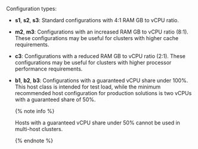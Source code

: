 Configuration types:

* **s1**, **s2**, **s3**: Standard configurations with 4:1 RAM GB to vCPU ratio.
* **m2**, **m3**: Configurations with an increased RAM GB to vCPU ratio (8:1). These configurations may be useful for clusters with higher cache requirements.
* **c3**: Configurations with a reduced RAM GB to vCPU ratio (2:1). These configurations may be useful for clusters with higher processor performance requirements.
* **b1**, **b2**, **b3**: Configurations with a guaranteed vCPU share under 100%. This host class is intended for test load, while the minimum recommended host configuration for production solutions is two vCPUs with a guaranteed share of 50%.

  {% note info %}

  Hosts with a guaranteed vCPU share under 50% cannot be used in multi-host clusters.

  {% endnote %}
